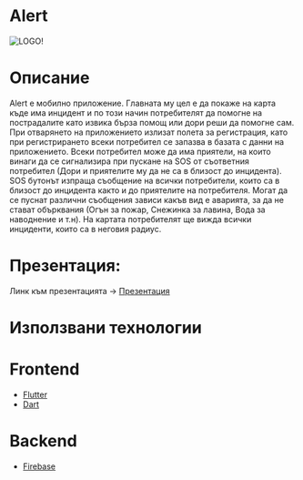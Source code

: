 # Alert
![LOGO!](https://cdn.discordapp.com/attachments/1083884892829519962/1083890687931600946/alert_text.png)

# Oписание
Alert е мобилно приложение. Главната му цел е да покаже на карта къде има инцидент и по този начин потребителят да помогне на пострадалите като извика бърза помощ или дори реши да помогне сам. При отварянето на приложението излизат полета за регистрация, като при регистрирането всеки потребител се запазва в базата с данни на приложението. Всеки потребител може да има приятели, на които винаги да се сигнализира при пускане на SOS от съответния потребител (Дори и приятелите му да не са в близост до инцидента). SOS бутонът изпраща съобщение на всички потребители, които са в близост до инцидента както и до приятелите на потребителя. Могат да се пуснат различни съобщения зависи какъв вид е аварията, за да не стават обърквания (Огън за пожар, Снежинка за лавина, Вода за наводнение и т.н). На картата потребителят ще вижда всички инциденти, които са в неговия радиус. 

# Презентация:
Линк към презентацията -> [Презентация](https://docs.google.com/presentation/d/1YOVE1kmnQldrsgMx8r5M3MxW6_j6HhwLP0zq__mpfM0/edit?usp=sharing)


# Използвани технологии

# Frontend
- [Flutter](https://flutter.dev/)
- [Dart](https://dart.dev/)

# Backend
- [Firebase](https://firebase.google.com/)
